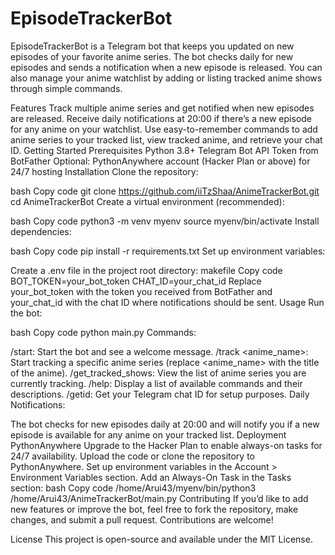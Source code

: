 # EpisodeTrackerBot

EpisodeTrackerBot is a Telegram bot that keeps you updated on new episodes of your favorite anime series. The bot checks daily for new episodes and sends a notification when a new episode is released. You can also manage your anime watchlist by adding or listing tracked anime shows through simple commands.

Features
Track multiple anime series and get notified when new episodes are released.
Receive daily notifications at 20:00 if there’s a new episode for any anime on your watchlist.
Use easy-to-remember commands to add anime series to your tracked list, view tracked anime, and retrieve your chat ID.
Getting Started
Prerequisites
Python 3.8+
Telegram Bot API Token from BotFather
Optional: PythonAnywhere account (Hacker Plan or above) for 24/7 hosting
Installation
Clone the repository:

bash
Copy code
git clone https://github.com/iiTzShaa/AnimeTrackerBot.git
cd AnimeTrackerBot
Create a virtual environment (recommended):

bash
Copy code
python3 -m venv myenv
source myenv/bin/activate
Install dependencies:

bash
Copy code
pip install -r requirements.txt
Set up environment variables:

Create a .env file in the project root directory:
makefile
Copy code
BOT_TOKEN=your_bot_token
CHAT_ID=your_chat_id
Replace your_bot_token with the token you received from BotFather and your_chat_id with the chat ID where notifications should be sent.
Usage
Run the bot:

bash
Copy code
python main.py
Commands:

/start: Start the bot and see a welcome message.
/track <anime_name>: Start tracking a specific anime series (replace <anime_name> with the title of the anime).
/get_tracked_shows: View the list of anime series you are currently tracking.
/help: Display a list of available commands and their descriptions.
/getid: Get your Telegram chat ID for setup purposes.
Daily Notifications:

The bot checks for new episodes daily at 20:00 and will notify you if a new episode is available for any anime on your tracked list.
Deployment
PythonAnywhere
Upgrade to the Hacker Plan to enable always-on tasks for 24/7 availability.
Upload the code or clone the repository to PythonAnywhere.
Set up environment variables in the Account > Environment Variables section.
Add an Always-On Task in the Tasks section:
bash
Copy code
/home/Arui43/myenv/bin/python3 /home/Arui43/AnimeTrackerBot/main.py
Contributing
If you’d like to add new features or improve the bot, feel free to fork the repository, make changes, and submit a pull request. Contributions are welcome!

License
This project is open-source and available under the MIT License.
